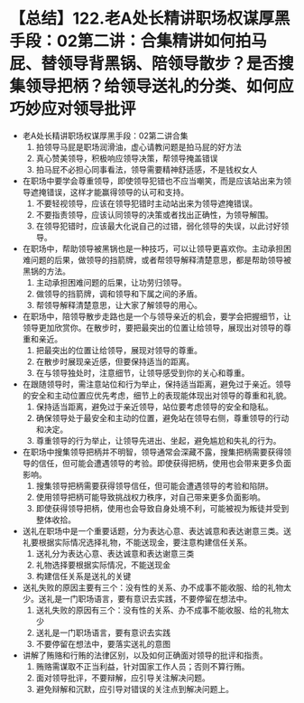 # 【总结】122.老A处长精讲职场权谋厚黑手段：02第二讲：合集精讲如何拍马屁、替领导背黑锅、陪领导散步？是否搜集领导把柄？给领导送礼的分类、如何应巧妙应对领导批评

-   老A处长精讲职场权谋厚黑手段：02第二讲合集
    1.  拍领导马屁是职场润滑油，虚心请教问题是拍马屁的好方法
    2.  真心赞美领导，积极响应领导决策，帮领导掩盖错误
    3.  拍马屁不必担心同事看法，领导需要精神舒适感，不是钱权女人
-   在职场中要学会尊重领导，即使领导犯错也不应当嘲笑，而是应该站出来为领导遮掩错误，这样才能赢得领导的认可和支持。
    1.  不要轻视领导，应该在领导犯错时主动站出来为领导遮掩错误。
    2.  不要指责领导，应该认同领导的决策或者找出正确性，为领导解围。
    3.  在领导犯错时，应该最大化说自己的过错，弱化领导的失误，以此讨好领导。
-   在职场中，帮助领导被黑锅也是一种技巧，可以让领导更喜欢你。主动承担困难问题的后果，做领导的挡箭牌，或者帮领导解释清楚意思，都是帮助领导被黑锅的方法。
    1.  主动承担困难问题的后果，让功劳归领导。
    2.  做领导的挡箭牌，调和领导和下属之间的矛盾。
    3.  帮领导解释清楚意思，让大家了解领导的用心。
-   在职场中，陪领导散步走路也是一个与领导亲近的机会，要学会把握细节，让领导更加欣赏你。在散步时，要把最突出的位置让给领导，展现出对领导的尊重和亲近。
    1.  把最突出的位置让给领导，展现对领导的尊重。
    2.  在散步时展现亲近感，但要保持适当的距离。
    3.  在与领导独处时，注意细节，让领导感受到你的关心和尊重。
-   在跟随领导时，需注意站位和行为举止，保持适当距离，避免过于亲近。领导的安全和主动位置应优先考虑，细节上的表现能体现出对领导的尊重和礼貌。
    1.  保持适当距离，避免过于亲近领导，站位要考虑领导的安全和隐私。
    2.  确保领导处于最安全和主动的位置，避免站在领导右侧，尊重领导的行动和决定。
    3.  尊重领导的行为举止，让领导先进出、坐起，避免尴尬和失礼的行为。
-   在职场中搜集领导把柄并不明智，领导通常会深藏不露，搜集把柄需要获得领导的信任，但可能会遭遇领导的考验。即使获得把柄，使用也会带来更多负面影响。
    1.  搜集领导把柄需要获得领导信任，但可能会遭遇领导的考验和陷阱。
    2.  使用领导把柄可能导致挑战权力秩序，对自己带来更多负面影响。
    3.  即使获得领导把柄，使用也会导致自身处境不利，可能被视为叛徒并受到整体收拾。
-   送礼在职场中是一个重要话题，分为表达心意、表达诚意和表达谢意三类。送礼要根据实际情况选择礼物，不能送现金，要注意构建信任关系。
    1.  送礼分为表达心意、表达诚意和表达谢意三类
    2.  礼物选择要根据实际情况，不能送现金
    3.  构建信任关系是送礼的关键
-   送礼失败的原因主要有三个：没有性的关系、办不成事不能收服、给的礼物太少。送礼是一门职场语言，要有意识去实践，不要停留在想法中。
    1.  送礼失败的原因有三个：没有性的关系、办不成事不能收服、给的礼物太少
    2.  送礼是一门职场语言，要有意识去实践
    3.  不要停留在想法中，要落实送礼的意图
-   讲解了贿赂和行贿的法律区别，以及如何正确面对领导的批评和指责。
    1.  贿赂需谋取不正当利益，针对国家工作人员；否则不算行贿。
    2.  面对领导批评，不要辩解，应引导关注解决问题。
    3.  避免辩解和沉默，应引导对错误的关注点到解决问题上。